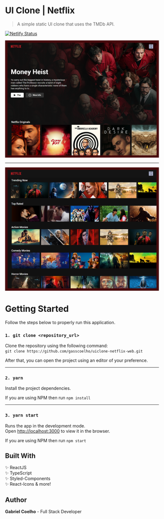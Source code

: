 # UI Clone | Netflix

> A simple static UI clone that uses the TMDb API.

[![Netlify Status](https://api.netlify.com/api/v1/badges/d25303a2-671f-4c61-8551-4f2330ef5de9/deploy-status)](https://app.netlify.com/sites/elegant-noether-a50e5a/deploys)

![](.github/images/uiclone-netflix-1.png)

---

![](.github/images/uiclone-netflix-2.png)

# Getting Started

Follow the steps below to properly run this application.

### `1. git clone <repository_url>`

Clone the repository using the following command: <br />
`git clone https://github.com/gasscoelho/uiclone-netflix-web.git`

After that, you can open the project using an editor of your preference.

---

### `2. yarn`

Install the project dependencies.

If you are using NPM then run `npm install`

---

### `3. yarn start`

Runs the app in the development mode.<br />
Open [http://localhost:3000](http://localhost:3000) to view it in the browser.

If you are using NPM then run `npm start`

## Built With

✨ ReactJS <br />
✨ TypeScript <br />
✨ Styled-Components <br />
✨ React-Icons & more! <br />

## Author

**Gabriel Coelho** - Full Stack Developer
